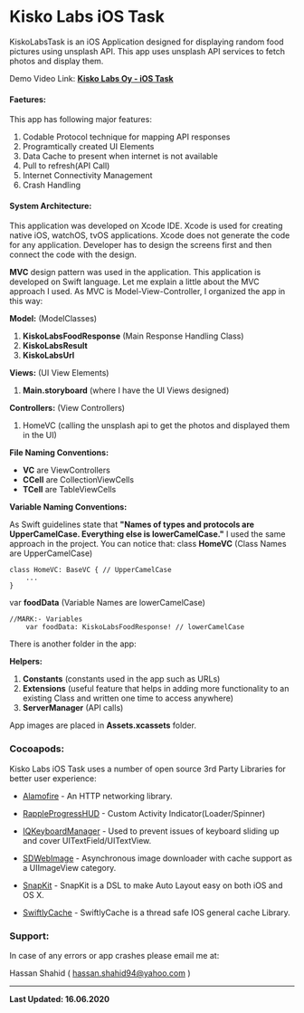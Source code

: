 # Kisko Labs iOS Task

KiskoLabsTask is an iOS Application designed for displaying random food pictures using unsplash API. This app uses unsplash API services to fetch photos and display them.

Demo Video Link: **[Kisko Labs Oy - iOS Task](https://www.youtube.com/watch?v=AqAtbEiB8ok&feature=youtu.be)**

#### Faetures:
This app has following major features:
1. Codable Protocol technique for mapping API responses
2. Programtically created UI Elements
3. Data Cache to present when internet is not available
4. Pull to refresh(API Call)
5. Internet Connectivity Management
6. Crash Handling

#### System Architecture:
This application was developed on Xcode IDE. Xcode is used for creating native iOS, watchOS, tvOS applications. Xcode does not generate the code for any application. Developer has to design the screens first and then connect the code with the design.

**MVC** design pattern was used in the application. This application is developed on Swift language. Let me explain a little about the MVC approach I used. As MVC is Model-View-Controller, I organized the app in this way:

**Model:** (ModelClasses)
1. **KiskoLabsFoodResponse** (Main Response Handling Class)
2. **KiskoLabsResult** 
3. **KiskoLabsUrl** 

**Views:** (UI View Elements)
1. **Main.storyboard** (where I have the UI Views designed)

**Controllers:** (View Controllers)
1. HomeVC (calling the unsplash api to get the photos and displayed them in the UI)


**File Naming Conventions:**

* **VC** are ViewControllers
* **CCell** are CollectionViewCells
* **TCell** are TableViewCells

**Variable Naming Conventions:**

As Swift guidelines state that **"Names of types and protocols are UpperCamelCase. Everything else is lowerCamelCase."** I used the same approach in the project. You can notice that:
class **HomeVC** (Class Names are UpperCamelCase)

```
class HomeVC: BaseVC { // UpperCamelCase
    ...
}
```
var **foodData** (Variable Names are lowerCamelCase)
```
//MARK:- Variables
    var foodData: KiskoLabsFoodResponse! // lowerCamelCase
```

There is another folder in the app:

**Helpers:**
1. **Constants** (constants used in the app such as URLs)
2. **Extensions** (useful feature that helps in adding more functionality to an existing Class and written one time to access anywhere)
3. **ServerManager** (API calls)

App images are placed in **Assets.xcassets** folder.




### Cocoapods:

Kisko Labs iOS Task uses a number of open source 3rd Party Libraries for better user experience:

* [Alamofire](https://github.com/Alamofire/Alamofire) - An HTTP networking library.

* [RappleProgressHUD](https://github.com/rjeprasad/RappleProgressHUD) - Custom Activity Indicator(Loader/Spinner)

* [IQKeyboardManager](https://github.com/hackiftekhar/IQKeyboardManager) - Used to prevent issues of keyboard sliding up and cover UITextField/UITextView.

* [SDWebImage](https://github.com/SDWebImage/SDWebImage) - Asynchronous image downloader with cache support as a UIImageView category.

* [SnapKit](https://github.com/SnapKit/SnapKit) - SnapKit is a DSL to make Auto Layout easy on both iOS and OS X.

* [SwiftlyCache](https://github.com/hlc0000/SwiftlyCache) - SwiftlyCache is a thread safe IOS general cache Library.

### Support:
In case of any errors or app crashes please email me at:

Hassan Shahid ( [hassan.shahid94@yahoo.com](hassan.shahid94@yahoo.com) )


----


**Last Updated: 16.06.2020**

